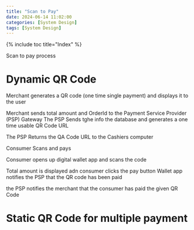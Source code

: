 ```yaml
---
title: "Scan to Pay"
date: 2024-06-14 11:02:00
categories: [System Design]
tags: [System Design]
---
```

{% include toc title="Index" %}

Scan to pay process

# Dynamic QR Code
Merchant generates a QR code (one time single payment) and displays it to the user

Merchant sends total amount and OrderId to the Payment Service Provider (PSP) Gateway
The PSP Sends tghe info the database and generates a one time usable QR Code URL

The PSP Returns the QA Code URL to the Cashiers computer



Consumer Scans and pays

Consumer opens up digital wallet app and scans the code

Total amount is displayed adn consumer clicks the pay button
Wallet app notifies the PSP that the QR code has been paid

the PSP notifies the merchant that the consumer has paid the given QR Code






# Static QR Code for multiple payment